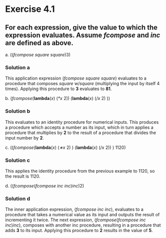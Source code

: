 # Exercise 4.1

## For each expression, give the value to which the expression evaluates.  Assume _fcompose_ and _inc_ are defined as above.

a. ((_fcompose square square_)3)

### Solution a

This application expression (_fcompose square square_) evaluates to a procedure that composes _square_ w/_square_ (multiplying the input by itself 4 times). Applying this procedure to **3** evaluates to **81**.

b. (_fcompose_(__lambda__(_x_) (_*x_ 2)) (__lambda__(_x_) (_/x_ 2) ))

### Solution b

This evaluates to an identity procedure for numerical inputs. This produces a procedure which accepts a number as its input, which in turn  applies a procedure that multiplies by **2** to the result of a procedure that divides the input number by **2**.

c. ((_fcompose_(__lambda__(_x_) (_∗x_ 2) ) (__lambda__(_x_) (_/x_ 2)) ) 1120)

### Solution c

This applies the identity procedure from the previous example to 1120, so the result is 1120.

d. ((_fcompose_(_fcompose inc inc_)_inc_)2)

### Solution d

The inner application expression, (_fcompose inc inc_), evaluates to a procedure that takes a numerical value as its input and outputs the result of incrementing it twice. The next expression, (_fcompose_(_fcompose inc inc_)_inc_), composes with another inc procedure, resulting in a procedure that adds **3** to its input. Applying this procedure to **2** results in the value of **5**.

